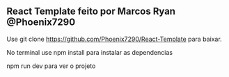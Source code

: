 


## React Template feito por Marcos Ryan @Phoenix7290

Use git clone <https://github.com/Phoenix7290/React-Template> para baixar.

No terminal use npm install para instalar as dependencias

npm run dev para ver o projeto
